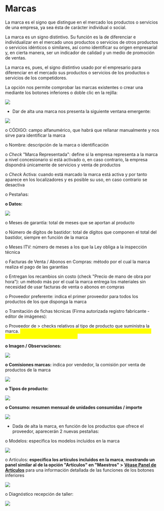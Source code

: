 # Marcas

La marca es el signo que distingue en el mercado los productos o servicios de una empresa, ya sea ésta de carácter individual o social.

La marca es un signo distintivo. Su función es la de diferenciar e individualizar en el mercado unos productos o servicios de otros productos o servicios idénticos o similares, así como identificar su origen empresarial y, en cierta manera, ser un indicador de calidad y un medio de promoción de ventas.

La marca es, pues, el signo distintivo usado por el empresario para diferenciar en el mercado sus productos o servicios de los productos o servicios de los competidores.

La opción nos permite comprobar las marcas existentes o crear una mediante los botones inferiores o doble clic en la rejilla:

![](<../../.gitbook/assets/image (551).png>)

* Dar de alta una marca nos presenta la siguiente ventana emergente:

![](<../../.gitbook/assets/image (552).png>)

o CÓDIGO: campo alfanumérico, que habrá que rellanar manualmente y nos sirve para identificar la marca

o Nombre: descripción de la marca o identificación

o _Check_ "Marca Representada": define si la empresa representa a la marca a nivel concesionario si está activado o, en caso contrario, la empresa dispondrá únicamente de servicios y venta de productos

o _Check_ Activa: cuando está marcado la marca está activa y por tanto aparece en los localizadores y es posible su uso, en caso contrario se desactiva

o Pestañas:

&#x20;    **o Datos:**

![](<../../.gitbook/assets/image (552).png>)

&#x20;         o Meses de garantía: total de meses que se aportan al producto

&#x20;         o Número de dígitos de bastidor: total de dígitos que componen el total del bastidor, siempre en función de la marca

&#x20;         o Meses ITV: número de meses a los que la Ley obliga a la inspección técnica

&#x20;         o Facturas de Venta / Abonos en Compras: método por el cual la marca realiza el pago de las garantías

&#x20;         o Entregan los recambios sin costo (check "Precio de mano de obra por hora"): un método más por el cual la marca entrega los materiales sin necesidad de usar facturas de venta o abonos en compras

&#x20;         o Proveedor preferente: indica el primer proveedor para todos los productos de los que disponga la marca

&#x20;         o Tramitación de fichas técnicas (Firma autorizada registro fabricante - editor de imágenes):

&#x20;         o Proveedor de > checks relativos al tipo de producto que suministra la marca. <mark style="color:yellow;">**El check "Vehículos" es imprescindible que esté marcado para poder dar de alta un nuevo modelo**</mark>

&#x20;    **o Imagen / Observaciones:**

![](<../../.gitbook/assets/image (553).png>)

&#x20;    **o Comisiones marcas:** indica por vendedor, la comisión por venta de productos de la marca

![](<../../.gitbook/assets/image (554).png>)

&#x20;    **o Tipos de producto:**

![](<../../.gitbook/assets/image (555).png>)

&#x20;     **o Consumo: resumen mensual de unidades consumidas / importe**

![](<../../.gitbook/assets/image (556).png>)

* Dada de alta la marca, en función de los productos que ofrece el proveedor, aparecerán 2 nuevas pestañas:

&#x20;         o Modelos: especifica los modelos incluidos en la marca

![](<../../.gitbook/assets/image (557).png>)

&#x20;        o Artículos: **especifica los artículos incluidos en la marca**, **mostrando un panel similar al de la opción "Artículos" en "Maestros" >** [**Véase Panel de Artículos**](https://winmotor.gitbook.io/project/manuales/maestros/articulos/panel-de-articulos) para una información detallada de las funciones de los botones inferiores

![](<../../.gitbook/assets/image (558).png>)

&#x20;        o Diagnóstico recepción de taller:

![](<../../.gitbook/assets/image (559).png>)
